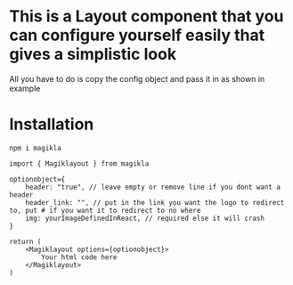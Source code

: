 # This is a Layout component that you can configure yourself easily that gives a simplistic look

All you have to do is copy the config object and pass it in as shown in example

# Installation

`npm i magikla`

```
import { Magiklayout } from magikla

optionobject={
    header: "true", // leave empty or remove line if you dont want a header
    header_link: "", // put in the link you want the logo to redirect to, put # if you want it to redirect to no where
    img: yourImageDefinedInReact, // required else it will crash
}

return (
    <Magiklayout options={optionobject}>
        Your html code here
    </Magiklayout>
)

```
